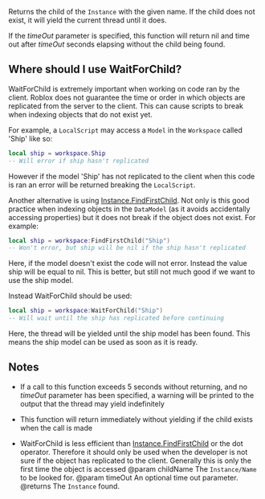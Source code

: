 Returns the child of the `Instance` with the given name. If the child does not exist, it will yield the current thread until it does.

If the *timeOut* parameter is specified, this function will return nil and time out after *timeOut* seconds elapsing without the child being found.

## Where should I use WaitForChild?

WaitForChild is extremely important when working on code ran by the client. Roblox does not guarantee the time or order in which objects are replicated from the server to the client. This can cause scripts to break when indexing objects that do not exist yet.

For example, a `LocalScript` may access a `Model` in the `Workspace` called 'Ship' like so:

```lua
local ship = workspace.Ship
-- Will error if ship hasn't replicated
```

However if the model 'Ship' has not replicated to the client when this code is ran an error will be returned breaking the `LocalScript`.

Another alternative is using [Instance.FindFirstChild](https://developer.roblox.com/api-reference/function/Instance/FindFirstChild). Not only is this good practice when indexing objects in the `DataModel` (as it avoids accidentally accessing properties) but it does not break if the object does not exist. For example:

```lua
local ship = workspace:FindFirstChild("Ship")
-- Won't error, but ship will be nil if the ship hasn't replicated
```

Here, if the model doesn't exist the code will not error. Instead the value ship will be equal to nil. This is better, but still not much good if we want to use the ship model.

Instead WaitForChild should be used:

```lua
local ship = workspace:WaitForChild("Ship")
-- Will wait until the ship has replicated before continuing
```

Here, the thread will be yielded until the ship model has been found. This means the ship model can be used as soon as it is ready.

## Notes

 - If a call to this function exceeds 5 seconds without returning, and no *timeOut* parameter has been specified, a warning will be printed to the output that the thread may yield indefinitely

 - This function will return immediately without yielding if the child exists when the call is made

 - WaitForChild is less efficient than [Instance.FindFirstChild](https://developer.roblox.com/api-reference/function/Instance/FindFirstChild) or the dot operator. Therefore it should only be used when the developer is not sure if the object has replicated to the client. Generally this is only the first time the object is accessed
@param childName The `Instance/Name` to be looked for.
@param timeOut An optional time out parameter.
@returns The `Instance` found.